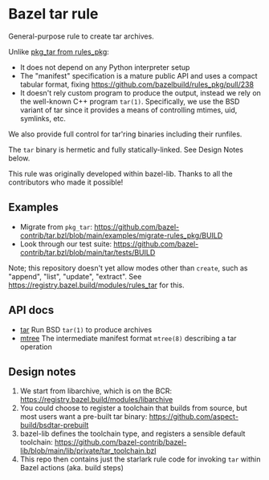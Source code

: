 # Bazel tar rule

General-purpose rule to create tar archives.

Unlike [pkg_tar from rules_pkg](https://github.com/bazelbuild/rules_pkg/blob/main/docs/latest.md#pkg_tar):

- It does not depend on any Python interpreter setup
- The "manifest" specification is a mature public API and uses a compact tabular format, fixing
  https://github.com/bazelbuild/rules_pkg/pull/238
- It doesn't rely custom program to produce the output, instead
  we rely on the well-known C++ program `tar(1)`.
  Specifically, we use the BSD variant of tar since it provides a means
  of controlling mtimes, uid, symlinks, etc.

We also provide full control for tar'ring binaries including their runfiles.

The `tar` binary is hermetic and fully statically-linked. See Design Notes below.

This rule was originally developed within bazel-lib.
Thanks to all the contributors who made it possible!

## Examples

- Migrate from `pkg_tar`: https://github.com/bazel-contrib/tar.bzl/blob/main/examples/migrate-rules_pkg/BUILD
- Look through our test suite: https://github.com/bazel-contrib/tar.bzl/blob/main/tar/tests/BUILD

Note; this repository doesn't yet allow modes other than `create`, such as "append", "list", "update", "extract".
See https://registry.bazel.build/modules/rules_tar for this.

## API docs

- [tar](https://registry.bazel.build/modules/tar.bzl#-tar-bzl) Run BSD `tar(1)` to produce archives
- [mtree](https://registry.bazel.build/modules/tar.bzl#tar-mtree-bzl) The intermediate manifest format `mtree(8)` describing a tar operation

## Design notes

1. We start from libarchive, which is on the BCR: https://registry.bazel.build/modules/libarchive
1. You could choose to register a toolchain that builds from source, but most users want a pre-built tar binary: https://github.com/aspect-build/bsdtar-prebuilt
1. bazel-lib defines the toolchain type, and registers a sensible default toolchain: https://github.com/bazel-contrib/bazel-lib/blob/main/lib/private/tar_toolchain.bzl
1. This repo then contains just the starlark rule code for invoking `tar` within Bazel actions (aka. build steps)
